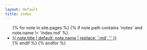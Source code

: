 ```yaml
---
layout: default
title: index
---
```


<ul>
{% for note in site.pages %}
  {% if note.path contains 'notes' and note.name != 'index.md' %}
    <li>
      <a href="{{ note.url | relative_url }}">
        {{ note.title | default: note.name | replace: '.md', '' }}
      </a>
    </li>
  {% endif %}
{% endfor %}
</ul>
